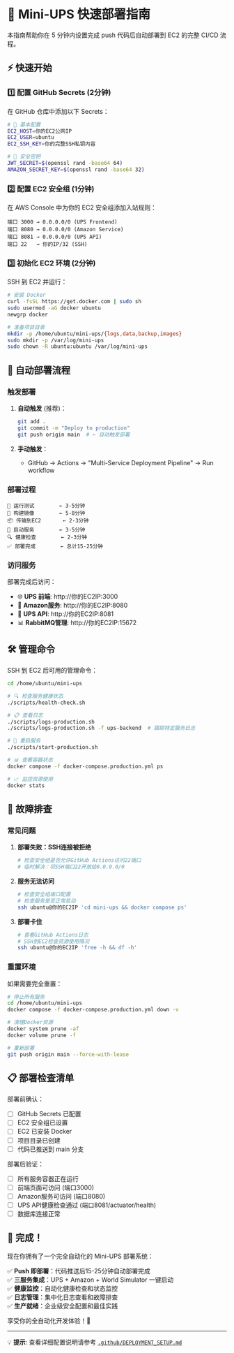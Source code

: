 # 🚀 Mini-UPS 快速部署指南

本指南帮助你在 5 分钟内设置完成 push 代码后自动部署到 EC2 的完整 CI/CD 流程。

## ⚡ 快速开始

### 1️⃣ 配置 GitHub Secrets (2分钟)

在 GitHub 仓库中添加以下 Secrets：

```bash
# 🔧 基本配置
EC2_HOST=你的EC2公网IP
EC2_USER=ubuntu  
EC2_SSH_KEY=你的完整SSH私钥内容

# 🔐 安全密钥
JWT_SECRET=$(openssl rand -base64 64)
AMAZON_SECRET_KEY=$(openssl rand -base64 32)
```

### 2️⃣ 配置 EC2 安全组 (1分钟)

在 AWS Console 中为你的 EC2 安全组添加入站规则：

```
端口 3000 → 0.0.0.0/0 (UPS Frontend)
端口 8080 → 0.0.0.0/0 (Amazon Service)  
端口 8081 → 0.0.0.0/0 (UPS API)
端口 22   → 你的IP/32 (SSH)
```

### 3️⃣ 初始化 EC2 环境 (2分钟)

SSH 到 EC2 并运行：

```bash
# 安装 Docker
curl -fsSL https://get.docker.com | sudo sh
sudo usermod -aG docker ubuntu
newgrp docker

# 准备项目目录
mkdir -p /home/ubuntu/mini-ups/{logs,data,backup,images}
sudo mkdir -p /var/log/mini-ups
sudo chown -R ubuntu:ubuntu /var/log/mini-ups
```

## 🎯 自动部署流程

### 触发部署

1. **自动触发** (推荐)：
   ```bash
   git add .
   git commit -m "Deploy to production"
   git push origin main  # ← 自动触发部署
   ```

2. **手动触发**：
   - GitHub → Actions → "Multi-Service Deployment Pipeline" → Run workflow

### 部署过程

```
🧪 运行测试        ← 3-5分钟
🐳 构建镜像        ← 5-8分钟  
📦 传输到EC2       ← 2-3分钟
🚀 启动服务        ← 3-5分钟
🔍 健康检查        ← 2-3分钟
✅ 部署完成        ← 总计15-25分钟
```

### 访问服务

部署完成后访问：

- 🌐 **UPS 前端**: http://你的EC2IP:3000
- 🛒 **Amazon服务**: http://你的EC2IP:8080
- 🔌 **UPS API**: http://你的EC2IP:8081
- 📊 **RabbitMQ管理**: http://你的EC2IP:15672

## 🛠️ 管理命令

SSH 到 EC2 后可用的管理命令：

```bash
cd /home/ubuntu/mini-ups

# 🔍 检查服务健康状态
./scripts/health-check.sh

# 📋 查看日志
./scripts/logs-production.sh
./scripts/logs-production.sh -f ups-backend  # 跟踪特定服务日志

# 🔄 重启服务
./scripts/start-production.sh

# 📊 查看容器状态
docker compose -f docker-compose.production.yml ps

# 📈 监控资源使用
docker stats
```

## 🚨 故障排查

### 常见问题

1. **部署失败：SSH连接被拒绝**
   ```bash
   # 检查安全组是否允许GitHub Actions访问22端口
   # 临时解决：将SSH端口22开放给0.0.0.0/0
   ```

2. **服务无法访问**
   ```bash
   # 检查安全组端口配置
   # 检查服务是否正常启动
   ssh ubuntu@你的EC2IP 'cd mini-ups && docker compose ps'
   ```

3. **部署卡住**
   ```bash
   # 查看GitHub Actions日志
   # SSH到EC2检查资源使用情况
   ssh ubuntu@你的EC2IP 'free -h && df -h'
   ```

### 重置环境

如果需要完全重置：

```bash
# 停止所有服务
cd /home/ubuntu/mini-ups
docker compose -f docker-compose.production.yml down -v

# 清理Docker资源
docker system prune -af
docker volume prune -f

# 重新部署
git push origin main --force-with-lease
```

## 📋 部署检查清单

部署前确认：

- [ ] GitHub Secrets 已配置
- [ ] EC2 安全组已设置
- [ ] EC2 已安装 Docker
- [ ] 项目目录已创建
- [ ] 代码已推送到 main 分支

部署后验证：

- [ ] 所有服务容器正在运行
- [ ] 前端页面可访问 (端口3000)
- [ ] Amazon服务可访问 (端口8080)
- [ ] UPS API健康检查通过 (端口8081/actuator/health)
- [ ] 数据库连接正常

## 🎉 完成！

现在你拥有了一个完全自动化的 Mini-UPS 部署系统：

✅ **Push 即部署**：代码推送后15-25分钟自动部署完成  
✅ **三服务集成**：UPS + Amazon + World Simulator 一键启动  
✅ **健康监控**：自动化健康检查和状态监控  
✅ **日志管理**：集中化日志查看和故障排查  
✅ **生产就绪**：企业级安全配置和最佳实践  

享受你的全自动化开发体验！🚀

---

💡 **提示**: 查看详细配置说明请参考 [`.github/DEPLOYMENT_SETUP.md`](.github/DEPLOYMENT_SETUP.md)